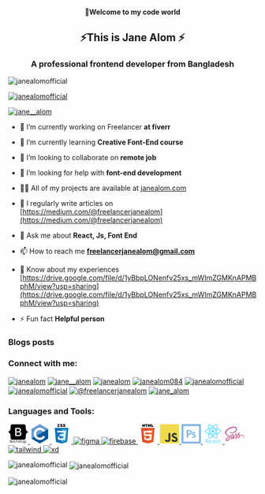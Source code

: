 <h4 align="center">👋Welcome to my code world </h4>

<h2 align="center">⚡This is Jane Alom ⚡ </h2>

<h3 align="center">A professional frontend developer from Bangladesh </h3>

<p align="left"> <img src="https://komarev.com/ghpvc/?username=janealomofficial&label=Profile%20views&color=0e75b6&style=flat" alt="janealomofficial" /> </p>

<p align="left"> <a href="https://github.com/ryo-ma/github-profile-trophy"><img src="https://github-profile-trophy.vercel.app/?username=janealomofficial" alt="janealomofficial" /></a> </p>

<p align="left"> <a href="https://twitter.com/jane__alom" target="blank"><img src="https://img.shields.io/twitter/follow/jane__alom?logo=twitter&style=for-the-badge" alt="jane__alom" /></a> </p>

- 🔭 I’m currently working on Freelancer **at fiverr**

- 🌱 I’m currently learning **Creative Font-End course**

- 👯 I’m looking to collaborate on **remote job**

- 🤝 I’m looking for help with **font-end development**

- 👨‍💻 All of my projects are available at [janealom.com](janealom.com)

- 📝 I regularly write articles on [https://medium.com/@freelancerjanealom](https://medium.com/@freelancerjanealom)

- 💬 Ask me about **React, Js, Font End**

- 📫 How to reach me **freelancerjanealom@gmail.com**

- 📄 Know about my experiences [https://drive.google.com/file/d/1yBbpLONenfv25xs_mWImZGMKnAPMBphM/view?usp=sharing](https://drive.google.com/file/d/1yBbpLONenfv25xs_mWImZGMKnAPMBphM/view?usp=sharing)

- ⚡ Fun fact **Helpful person**

### Blogs posts
<!-- BLOG-POST-LIST:START -->
<!-- BLOG-POST-LIST:END -->

<h3 align="left">Connect with me:</h3>
<p align="left">
<a href="https://dev.to/janealom" target="blank"><img align="center" src="https://raw.githubusercontent.com/rahuldkjain/github-profile-readme-generator/master/src/images/icons/Social/devto.svg" alt="janealom" height="30" width="40" /></a>
<a href="https://twitter.com/jane__alom" target="blank"><img align="center" src="https://raw.githubusercontent.com/rahuldkjain/github-profile-readme-generator/master/src/images/icons/Social/twitter.svg" alt="jane__alom" height="30" width="40" /></a>
<a href="https://linkedin.com/in/janealom" target="blank"><img align="center" src="https://raw.githubusercontent.com/rahuldkjain/github-profile-readme-generator/master/src/images/icons/Social/linked-in-alt.svg" alt="janealom" height="30" width="40" /></a>
<a href="https://fb.com/janealom084" target="blank"><img align="center" src="https://raw.githubusercontent.com/rahuldkjain/github-profile-readme-generator/master/src/images/icons/Social/facebook.svg" alt="janealom084" height="30" width="40" /></a>
<a href="https://instagram.com/janealomofficial" target="blank"><img align="center" src="https://raw.githubusercontent.com/rahuldkjain/github-profile-readme-generator/master/src/images/icons/Social/instagram.svg" alt="janealomofficial" height="30" width="40" /></a>
<a href="https://www.behance.net/janealomofficial" target="blank"><img align="center" src="https://raw.githubusercontent.com/rahuldkjain/github-profile-readme-generator/master/src/images/icons/Social/behance.svg" alt="janealomofficial" height="30" width="40" /></a>
<a href="https://medium.com/@freelancerjanealom" target="blank"><img align="center" src="https://raw.githubusercontent.com/rahuldkjain/github-profile-readme-generator/master/src/images/icons/Social/medium.svg" alt="@freelancerjanealom" height="30" width="40" /></a>
<a href="https://www.youtube.com/c/jane_alom" target="blank"><img align="center" src="https://raw.githubusercontent.com/rahuldkjain/github-profile-readme-generator/master/src/images/icons/Social/youtube.svg" alt="jane_alom" height="30" width="40" /></a>
</p>

<h3 align="left">Languages and Tools:</h3>
<p align="left"> <a href="https://getbootstrap.com" target="_blank" rel="noreferrer"> <img src="https://raw.githubusercontent.com/devicons/devicon/master/icons/bootstrap/bootstrap-plain-wordmark.svg" alt="bootstrap" width="40" height="40"/> </a> <a href="https://www.cprogramming.com/" target="_blank" rel="noreferrer"> <img src="https://raw.githubusercontent.com/devicons/devicon/master/icons/c/c-original.svg" alt="c" width="40" height="40"/> </a> <a href="https://www.w3schools.com/css/" target="_blank" rel="noreferrer"> <img src="https://raw.githubusercontent.com/devicons/devicon/master/icons/css3/css3-original-wordmark.svg" alt="css3" width="40" height="40"/> </a> <a href="https://www.figma.com/" target="_blank" rel="noreferrer"> <img src="https://www.vectorlogo.zone/logos/figma/figma-icon.svg" alt="figma" width="40" height="40"/> </a> <a href="https://firebase.google.com/" target="_blank" rel="noreferrer"> <img src="https://www.vectorlogo.zone/logos/firebase/firebase-icon.svg" alt="firebase" width="40" height="40"/> </a> <a href="https://www.w3.org/html/" target="_blank" rel="noreferrer"> <img src="https://raw.githubusercontent.com/devicons/devicon/master/icons/html5/html5-original-wordmark.svg" alt="html5" width="40" height="40"/> </a> <a href="https://developer.mozilla.org/en-US/docs/Web/JavaScript" target="_blank" rel="noreferrer"> <img src="https://raw.githubusercontent.com/devicons/devicon/master/icons/javascript/javascript-original.svg" alt="javascript" width="40" height="40"/> </a> <a href="https://www.photoshop.com/en" target="_blank" rel="noreferrer"> <img src="https://raw.githubusercontent.com/devicons/devicon/master/icons/photoshop/photoshop-line.svg" alt="photoshop" width="40" height="40"/> </a> <a href="https://reactjs.org/" target="_blank" rel="noreferrer"> <img src="https://raw.githubusercontent.com/devicons/devicon/master/icons/react/react-original-wordmark.svg" alt="react" width="40" height="40"/> </a> <a href="https://sass-lang.com" target="_blank" rel="noreferrer"> <img src="https://raw.githubusercontent.com/devicons/devicon/master/icons/sass/sass-original.svg" alt="sass" width="40" height="40"/> </a> <a href="https://tailwindcss.com/" target="_blank" rel="noreferrer"> <img src="https://www.vectorlogo.zone/logos/tailwindcss/tailwindcss-icon.svg" alt="tailwind" width="40" height="40"/> </a> <a href="https://www.adobe.com/products/xd.html" target="_blank" rel="noreferrer"> <img src="https://cdn.worldvectorlogo.com/logos/adobe-xd.svg" alt="xd" width="40" height="40"/> </a> </p>

<p><img align="left" src="https://github-readme-stats.vercel.app/api/top-langs?username=janealomofficial&show_icons=true&locale=en&layout=compact" alt="janealomofficial" /></p>

<p>&nbsp;<img align="center" src="https://github-readme-stats.vercel.app/api?username=janealomofficial&show_icons=true&locale=en" alt="janealomofficial" /></p>

<p><img align="center" src="https://github-readme-streak-stats.herokuapp.com/?user=janealomofficial&" alt="janealomofficial" /></p>


